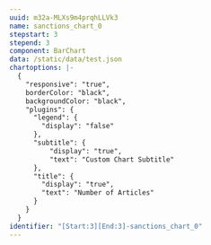 ```yaml
---
uuid: m32a-MLXs9m4prqhLLVk3
name: sanctions_chart_0
stepstart: 3
stepend: 3
component: BarChart
data: /static/data/test.json
chartoptions: |-
  {
    "responsive": "true",
    borderColor: "black",
    backgroundColor: "black",
    "plugins": {
      "legend": {
        "display": "false"
      },
      "subtitle": {
          "display": "true",
          "text": "Custom Chart Subtitle"
      },
      "title": {
        "display": "true",
        "text": "Number of Articles"
      }
    }
  }
identifier: "[Start:3][End:3]-sanctions_chart_0"
---
```


